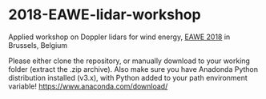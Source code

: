 # 2018-EAWE-lidar-workshop
Applied workshop on Doppler lidars for wind energy, [EAWE 2018](https://phd2018.eawe.eu/program/) in Brussels, Belgium

Please either clone the repository, or manually download to your working folder (extract the .zip archive).
Also make sure you have Anadonda Python distribution installed (v3.x), with Python added to your path environment variable!
https://www.anaconda.com/download/
